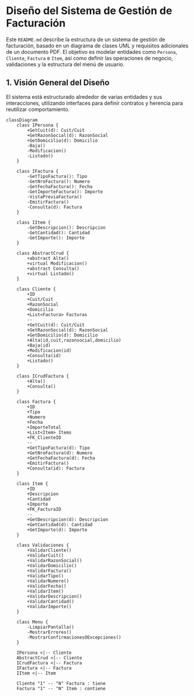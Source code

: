 # Diseño del Sistema de Gestión de Facturación

Este `README.md` describe la estructura de un sistema de gestión de facturación, basado en un diagrama de clases UML y requisitos adicionales de un documento PDF. El objetivo es modelar entidades como `Persona`, `Cliente`, `Factura` e `Item`, así como definir las operaciones de negocio, validaciones y la estructura del menú de usuario.

## 1. Visión General del Diseño

El sistema está estructurado alrededor de varias entidades y sus interacciones, utilizando interfaces para definir contratos y herencia para reutilizar comportamiento.

```mermaid
classDiagram
    class IPersona {
        +GetCuit(d): Cuit/Cuit
        +GetRazonSocial(d): RazonSocial
        +GetDomicilio(d): Domicilio
        -Baja()
        -Modificacion()
        -Listado()
    }

    class IFactura {
        -GetTipoFactura(): Tipo
        -GetNroFactura(): Numero
        -GetFechaFactura(): Fecha
        -GetImporteFactura(): Importe
        -VistaPreviaFactura()
        -EmitirFactura()
        -Consulta(d): Factura
    }

    class IItem {
        -GetDescripcion(): Descripcion
        -GetCantidad(): Cantidad
        -GetImporte(): Importe
    }

    class AbstractCrud {
        +abstract Alta()
        +virtual Modificacion()
        +abstract Consulta()
        +virtual Listado()
    }

    class Cliente {
        +ID
        +Cuit/Cuit
        +RazonSocial
        +Domicilio
        +List<Factura> Facturas
        --
        +GetCuit(d): Cuit/Cuit
        +GetRazonSocial(d): RazonSocial
        +GetDomicilio(d): Domicilio
        +Alta(id,cuit,razonsocial,domicilio)
        +Baja(id)
        +Modificacion(id)
        +Consulta(id)
        +Listado()
    }

    class ICrudFactura {
        +Alta()
        +Consulta()
    }
    
    class Factura {
        +ID
        +Tipo
        +Numero
        +Fecha
        +ImporteTotal
        +List<Item> Items
        +FK_ClienteID
        --
        +GetTipoFactura(d): Tipo
        +GetNroFactura(d): Numero
        +GetFechaFactura(d): Fecha
        +EmitirFactura()
        +Consulta(id): Factura
    }

    class Item {
        +ID
        +Descripcion
        +Cantidad
        +Importe
        +FK_FacturaID
        --
        +GetDescripcion(d): Descripcion
        +GetCantidad(d): Cantidad
        +GetImporte(d): Importe
    }

    class Validaciones {
        +ValidarCliente()
        +ValidarCuit()
        +ValidarRazonSocial()
        +ValidarDomicilio()
        +ValidarFactura()
        +ValidarTipo()
        +ValidarNumero()
        +ValidarFecha()
        +ValidarItem()
        +ValidarDescripcion()
        +ValidarCantidad()
        +ValidarImporte()
    }

    class Menu {
        -LimpiarPantalla()
        -MostrarErrores()
        -MostrarConfirmacionesOExcepciones()
    }

    IPersona <|-- Cliente
    AbstractCrud <|-- Cliente
    ICrudFactura <|-- Factura
    IFactura <|-- Factura
    IItem <|-- Item
    
    Cliente "1" -- "N" Factura : tiene
    Factura "1" -- "N" Item : contiene
